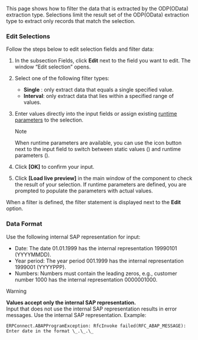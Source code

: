 This page shows how to filter the data that is extracted by the ODP(OData) extraction type. Selections limit the result set of the ODP(OData) extraction type to extract only records that match the selection.

### Edit Selections

Follow the steps below to edit selection fields and filter data:

1. In the subsection Fields, click **Edit** next to the field you want to edit. The window “Edit selection” opens.

1. Select one of the following filter types:

   - **Single** : only extract data that equals a single specified value.
   - **Interval**: only extract data that lies within a specified range of values.

1. Enter values directly into the input fields or assign existing [runtime parameters](../edit-runtime-parameters/) to the selection.

   Note

   When runtime parameters are available, you can use the icon button next to the input field to switch between static values () and runtime parameters ().

1. Click **[OK]** to confirm your input.

1. Click **[Load live preview]** in the main window of the component to check the result of your selection. If runtime parameters are defined, you are prompted to populate the parameters with actual values.

When a filter is defined, the filter statement is displayed next to the **Edit** option.

### Data Format

Use the following internal SAP representation for input:

- Date: The date 01.01.1999 has the internal representation 19990101 (YYYYMMDD).
- Year period: The year period 001.1999 has the internal representation 1999001 (YYYYPPP).
- Numbers: Numbers must contain the leading zeros, e.g., customer number 1000 has the internal representation 0000001000.

Warning

**Values accept only the internal SAP representation.**\
Input that does not use the internal SAP representation results in error messages. Use the internal SAP representation. Example:

```text
ERPConnect.ABAPProgramException: RfcInvoke failed(RFC_ABAP_MESSAGE): Enter date in the format \_.\_.\_

```

